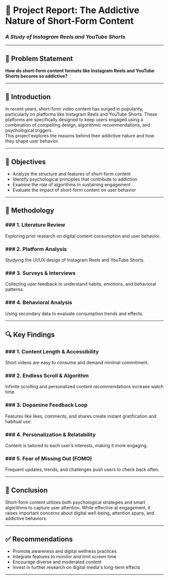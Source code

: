 # 📄 Project Report: The Addictive Nature of Short-Form Content  
### *A Study of Instagram Reels and YouTube Shorts*

---

## 🧠 Problem Statement  
**How do short-form content formats like Instagram Reels and YouTube Shorts become so addictive?**

---

## 📘 Introduction  
In recent years, short-form video content has surged in popularity, particularly on platforms like Instagram Reels and YouTube Shorts. These platforms are specifically designed to keep users engaged using a combination of compelling design, algorithmic recommendations, and psychological triggers.  
This project explores the reasons behind their addictive nature and how they shape user behavior.

---

## 🎯 Objectives  
- Analyze the structure and features of short-form content  
- Identify psychological principles that contribute to addiction  
- Examine the role of algorithms in sustaining engagement  
- Evaluate the impact of short-form content on user behavior

---

## 🧪 Methodology  

### ### 1. Literature Review  
Exploring prior research on digital content consumption and user behavior.

### ### 2. Platform Analysis  
Studying the UI/UX design of Instagram Reels and YouTube Shorts.

### ### 3. Surveys & Interviews  
Collecting user feedback to understand habits, emotions, and behavioral patterns.

### ### 4. Behavioral Analysis  
Using secondary data to evaluate consumption trends and effects.

---

## 🔍 Key Findings  

### ### 1. Content Length & Accessibility  
Short videos are easy to consume and demand minimal commitment.

### ### 2. Endless Scroll & Algorithm  
Infinite scrolling and personalized content recommendations increase watch time.

### ### 3. Dopamine Feedback Loop  
Features like likes, comments, and shares create instant gratification and habitual use.

### ### 4. Personalization & Relatability  
Content is tailored to each user’s interests, making it more engaging.

### ### 5. Fear of Missing Out (FOMO)  
Frequent updates, trends, and challenges push users to check back often.

---

## 🧾 Conclusion  
Short-form content utilizes both psychological strategies and smart algorithms to capture user attention. While effective at engagement, it raises important concerns about digital well-being, attention spans, and addictive behaviors.

---

## ✅ Recommendations  

- Promote awareness and digital wellness practices  
- Integrate features to monitor and limit screen time  
- Encourage diverse and moderated content  
- Invest in further research on digital media's long-term effects  

---
